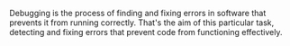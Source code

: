 Debugging is the process of finding and fixing errors in software that prevents it from running correctly. That's the aim of this particular task, detecting and fixing errors that prevent code from functioning effectively.


